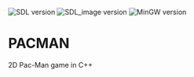 <!-- Badges section here. -->
![SDL version](https://img.shields.io/badge/SDL2-v2.0.8-117a01.svg)
![SDL_image version](https://img.shields.io/badge/SDL2_image-v2.0.3-e59b06.svg)
![MinGW version](https://img.shields.io/badge/MinGW-v0.6.2-f70202.svg)

# PACMAN
2D Pac-Man game in C++